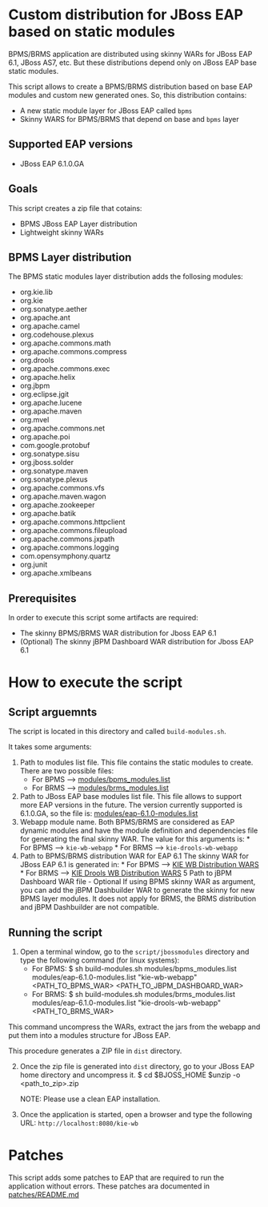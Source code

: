 Custom distribution for JBoss EAP based on static modules
==========================================================

BPMS/BRMS application are distributed using skinny WARs for JBoss EAP 6.1, JBoss AS7, etc. But these distributions depend only on JBoss EAP base static modules.

This script allows to create a BPMS/BRMS distribution based on base EAP modules and custom new generated ones. So, this distribution contains:
* A new static module layer for JBoss EAP called <code>bpms</code>
* Skinny WARS for BPMS/BRMS that depend on base and <code>bpms</code> layer

Supported EAP versions
----------------------
* JBoss EAP 6.1.0.GA

Goals
-----

This script creates a zip file that cotains:
* BPMS JBoss EAP Layer distribution
* Lightweight skinny WARs

BPMS Layer distribution
-----------------------

The BPMS static modules layer distribution adds the follosing modules:

* org.kie.lib
* org.kie
* org.sonatype.aether
* org.apache.ant
* org.apache.camel
* org.codehouse.plexus
* org.apache.commons.math
* org.apache.commons.compress
* org.drools
* org.apache.commons.exec
* org.apache.helix
* org.jbpm
* org.eclipse.jgit
* org.apache.lucene
* org.apache.maven
* org.mvel
* org.apache.commons.net
* org.apache.poi
* com.google.protobuf
* org.sonatype.sisu
* org.jboss.solder
* org.sonatype.maven
* org.sonatype.plexus
* org.apache.commons.vfs
* org.apache.maven.wagon
* org.apache.zookeeper
* org.apache.batik
* org.apache.commons.httpclient
* org.apache.commons.fileupload
* org.apache.commons.jxpath
* org.apache.commons.logging
* com.opensymphony.quartz
* org.junit
* org.apache.xmlbeans


Prerequisites
-------------

In order to execute this script some artifacts are required:

* The skinny BPMS/BRMS WAR distribution for Jboss EAP 6.1
* (Optional) The skinny jBPM Dashboard WAR distribution for Jboss EAP 6.1

How to execute the script
=========================

Script arguemnts
----------------

The script is located in this directory and called <code>build-modules.sh</code>.

It takes some arguments:

1. Path to modules list file.
    This file contains the static modules to create. There are two possible files:
      * For BPMS --> [modules/bpms_modules.list](https://github.com/droolsjbpm/droolsjbpm-build-bootstrap/blob/master/script/jbossmodules/modules/bpms_modules.list)
      * For BRMS --> [modules/brms_modules.list](https://github.com/droolsjbpm/droolsjbpm-build-bootstrap/blob/master/script/jbossmodules/modules/brms_modules.list)
2. Path to JBoss EAP base modules list file.
    This file allows to support more EAP versions in the future.
    The version currently supported is 6.1.0.GA, so the file is: [modules/eap-6.1.0-modules.list](https://github.com/droolsjbpm/droolsjbpm-build-bootstrap/blob/master/script/jbossmodules/modules/eap-6.1.0-modules.list)
3. Webapp module name.
    Both BPMS/BRMS are considered as EAP dynamic modules and have the module definition and dependencies file for generating the final skinny WAR.
    The value for this arguments is:
        * For BPMS --> <code>kie-wb-webapp</code>
        * For BRMS --> <code>kie-drools-wb-webapp</code>
4. Path to BPMS/BRMS distribution WAR for EAP 6.1
    The skinny WAR for JBoss EAP 6.1 is generated in:
        * For BPMS --> [KIE WB Distribution WARS](https://github.com/droolsjbpm/kie-wb-distributions/tree/master/kie-drools-wb/kie-drools-wb-distribution-wars)
        * For BRMS --> [KIE Drools WB Distribution WARS](https://github.com/droolsjbpm/kie-wb-distributions/tree/master/kie-wb/kie-wb-distribution-wars)
5 Path to jBPM Dashboard WAR file - Optional
    If using BPMS skinny WAR as argument, you can add the jBPM Dashbuilder WAR to generate the skinny for new BPMS layer modules.
    It does not apply for BRMS, the BRMS distribution and jBPM Dashbuilder are not compatible.

Running the script
------------------
1. Open a terminal window, go to the <code>script/jbossmodules</code> directory and type the following command (for linux systems):
    * For BPMS:
        $ sh build-modules.sh modules/bpms_modules.list modules/eap-6.1.0-modules.list "kie-wb-webapp" <PATH_TO_BPMS_WAR> <PATH_TO_JBPM_DASHBOARD_WAR>
    * For BRMS:
        $ sh build-modules.sh modules/brms_modules.list modules/eap-6.1.0-modules.list "kie-drools-wb-webapp" <PATH_TO_BRMS_WAR>

  This command uncompress the WARs, extract the jars from the webapp and put them into a modules structure for JBoss EAP.

  This procedure generates a ZIP file in <code>dist</code> directory.

2. Once the zip file is generated into <code>dist</code> directory, go to your JBoss EAP home directory and uncompress it.
    $ cd $BJOSS_HOME
    $unzip -o <path_to_zip>.zip

    NOTE: Please use a clean EAP installation.
3. Once the application is started, open a browser and type the following URL:
    <code>http://localhost:8080/kie-wb</code>

Patches
=======
This script adds some patches to EAP that are required to run the application without errors.
These patches ara documented in [patches/README.md](https://github.com/droolsjbpm/droolsjbpm-build-bootstrap/blob/master/script/jbossmodules/patches/README.md)


